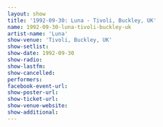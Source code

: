 ```yaml
---
layout: show
title: '1992-09-30: Luna - Tivoli, Buckley, UK'
name: 1992-09-30-luna-tivoli-buckley-uk
artist-name: 'Luna'
show-venue: 'Tivoli, Buckley, UK'
show-setlist: 
show-date: 1992-09-30
show-radio: 
show-lastfm: 
show-cancelled: 
performers: 
facebook-event-url: 
show-poster-url: 
show-ticket-url: 
show-venue-website: 
show-additional: 
---
```


